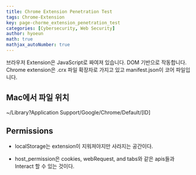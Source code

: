 ```yaml
---
title: Chrome Extension Penetration Test
tags: Chrome-Extension
key: page-chorme_extension_penetration_test
categories: [Cybersecurity, Web Security]
author: hyoeun
math: true
mathjax_autoNumber: true
---
```


브라우저 Extension은 JavaScript로 짜여져 있습니다. DOM 기반으로 작동합니다. Chrome extension은 .crx 파일 확장자로 가지고 있고 manifest.json이 코어 파일입니다.

## Mac에서 파일 위치
~/Library?Application Support/Google/Chrome/Default/[ID]

## Permissions
* localStorage는 extension이 지워져야지만 사라지는 공간이다.

* host_permission은 cookies, webRequest, and tabs와 같은 apis들과 Interact 할 수 있는 것이다.

